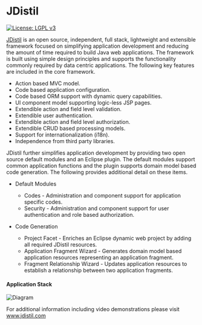 # JDistil

[![License: LGPL v3](https://img.shields.io/badge/License-LGPL%20v3-blue.svg)](http://www.gnu.org/licenses/lgpl-3.0) 

[JDistil](http://www.jdistil.com) is an open source, independent, full stack, lightweight and extensible framework focused on simplifying application development and reducing the amount of time required to build Java web applications. The framework is built using simple design principles and supports the functionality commonly required by data centric applications. The following key features are included in the core framework. 
  - Action based MVC model.
  - Code based application configuration.
  - Code based ORM support with dynamic query capabilities.
  - UI component model supporting logic-less JSP pages.
  - Extendible action and field level validation.
  - Extendible user authentication.
  - Extendible action and field level authorization.
  - Extendible CRUD based processing models.
  - Support for internationalization (i18n).
  - Independence from third party libraries.

JDistil further simplifies application development by providing two open source default modules and an Eclipse plugin. The default modules support common application functions and the plugin supports domain model based code generation. The following provides additional detail on these items.
  - Default Modules
    - Codes - Administration and component support for application specific codes.
    - Security - Administration and component support for user authentication and role based authorization.

  - Code Generation
    - Project Facet - Enriches an Eclipse dynamic web project by adding all required JDistil resources.
    - Application Fragment Wizard - Generates domain model based application resources representing an application fragment.
    - Fragment Relationship Wizard - Updates application resources to establish a relationship between two application fragments.

#### Application Stack
![Diagram](http://www.jdistil.com/images/application-stack.png)

For additional information including video demonstrations please visit www.jdistil.com
